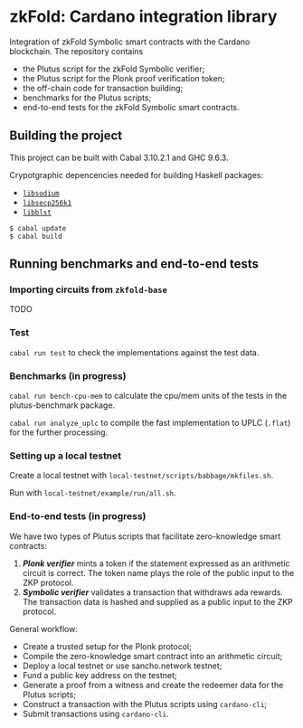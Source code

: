 # zkFold: Cardano integration library
Integration of zkFold Symbolic smart contracts with the Cardano blockchain. The repository contains
- the Plutus script for the zkFold Symbolic verifier;
- the Plutus script for the Plonk proof verification token;
- the off-chain code for transaction building;
- benchmarks for the Plutus scripts;
- end-to-end tests for the zkFold Symbolic smart contracts.

## Building the project

This project can be built with Cabal 3.10.2.1 and GHC 9.6.3.

Crypotgraphic depencencies needed for building Haskell packages:

* [`libsodium`](https://github.com/jedisct1/libsodium)
* [`libsecp256k1`](https://github.com/bitcoin-core/secp256k1)
* [`libblst`](https://github.com/supranational/blst)

```
$ cabal update
$ cabal build
```

## Running benchmarks and end-to-end tests

### Importing circuits from `zkfold-base`

TODO

### Test

`cabal run test` to check the implementations against the test data.

### Benchmarks (in progress)

`cabal run bench-cpu-mem` to calculate the cpu/mem units of the tests in the plutus-benchmark package.

`cabal run analyze_uplc` to compile the fast implementation to UPLC (`.flat`) for the further processing.

### Setting up a local testnet

Create a local testnet with `local-testnet/scripts/babbage/mkfiles.sh`.

Run with `local-testnet/example/run/all.sh`.

### End-to-end tests (in progress)

We have two types of Plutus scripts that facilitate zero-knowledge smart contracts:

1) **_Plonk verifier_** mints a token if the statement expressed as an arithmetic circuit is correct. The token name plays the role of the public input to the ZKP protocol.
2) **_Symbolic verifier_** validates a transaction that withdraws ada rewards. The transaction data is hashed and supplied as a public input to the ZKP protocol.

General workflow:
- Create a trusted setup for the Plonk protocol;
- Compile the zero-knowledge smart contract into an arithmetic circuit;
- Deploy a local testnet or use sancho.network testnet;
- Fund a public key address on the testnet;
- Generate a proof from a witness and create the redeemer data for the Plutus scripts;
- Construct a transaction with the Plutus scripts using `cardano-cli`;
- Submit transactions using `cardano-cli`.
